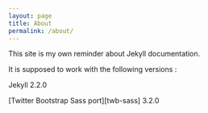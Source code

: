 ```yaml
---
layout: page
title: About
permalink: /about/
---
```


This site is my own reminder about Jekyll documentation.

It is supposed to work with the following versions :

Jekyll 2.2.0

[Twitter Bootstrap Sass port][twb-sass] 3.2.0
